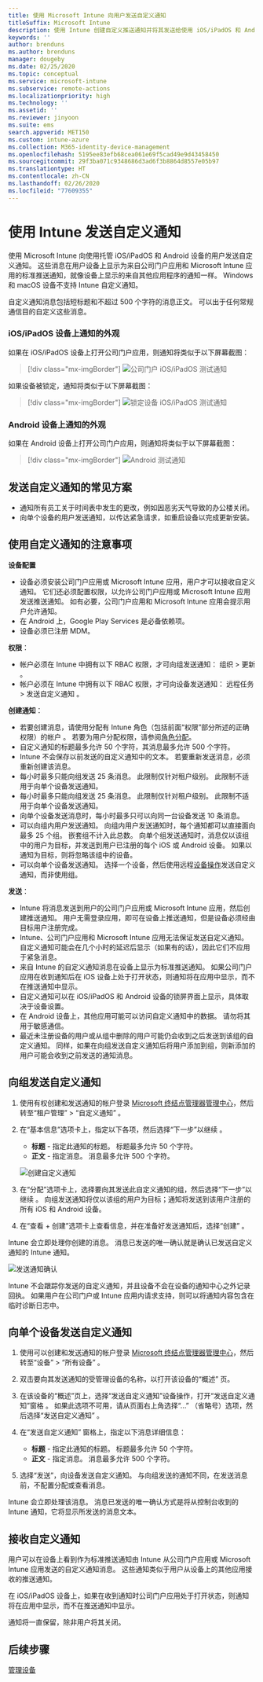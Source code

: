 ```yaml
---
title: 使用 Microsoft Intune 向用户发送自定义通知
titleSuffix: Microsoft Intune
description: 使用 Intune 创建自定义推送通知并将其发送给使用 iOS/iPadOS 和 Android 设备的用户
keywords: ''
author: brenduns
ms.author: brenduns
manager: dougeby
ms.date: 02/25/2020
ms.topic: conceptual
ms.service: microsoft-intune
ms.subservice: remote-actions
ms.localizationpriority: high
ms.technology: ''
ms.assetid: ''
ms.reviewer: jinyoon
ms.suite: ems
search.appverid: MET150
ms.custom: intune-azure
ms.collection: M365-identity-device-management
ms.openlocfilehash: 5195ee83efb68cea061e69f5cad49e9d43458450
ms.sourcegitcommit: 29f3ba071c9348686d3ad6f3b8864d8557e05b97
ms.translationtype: HT
ms.contentlocale: zh-CN
ms.lasthandoff: 02/26/2020
ms.locfileid: "77609355"
---
```

# <a name="send-custom-notifications-in-intune"></a>使用 Intune 发送自定义通知  

使用 Microsoft Intune 向使用托管 iOS/iPadOS 和 Android 设备的用户发送自定义通知。 这些消息在用户设备上显示为来自公司门户应用和 Microsoft Intune 应用的标准推送通知，就像设备上显示的来自其他应用程序的通知一样。 Windows 和 macOS 设备不支持 Intune 自定义通知。   

自定义通知消息包括短标题和不超过 500 个字符的消息正文。 可以出于任何常规通信目的自定义这些消息。

### <a name="what-the-notification-looks-like-on-an-iosipados-device"></a>iOS/iPadOS 设备上通知的外观

如果在 iOS/iPadOS 设备上打开公司门户应用，则通知将类似于以下屏幕截图：

> [!div class="mx-imgBorder"]
> ![公司门户 iOS/iPadOS 测试通知](./media/custom-notifications/105046-1.png)

如果设备被锁定，通知将类似于以下屏幕截图：

> [!div class="mx-imgBorder"]
> ![锁定设备 iOS/iPadOS 测试通知](./media/custom-notifications/105046-2.png)

### <a name="what-the-notification-looks-like-on-an-android-device"></a>Android 设备上通知的外观

如果在 Android 设备上打开公司门户应用，则通知将类似于以下屏幕截图：

> [!div class="mx-imgBorder"]
> ![Android 测试通知](./media/custom-notifications/105046-3.png)

## <a name="common-scenarios-for-sending-custom-notifications"></a>发送自定义通知的常见方案  

- 通知所有员工关于时间表中发生的更改，例如因恶劣天气导致的办公楼关闭。
- 向单个设备的用户发送通知，以传达紧急请求，如重启设备以完成更新安装。

## <a name="considerations-for-using-custom-notifications"></a>使用自定义通知的注意事项

**设备配置**

- 设备必须安装公司门户应用或 Microsoft Intune 应用，用户才可以接收自定义通知。 它们还必须配置权限，以允许公司门户应用或 Microsoft Intune 应用发送推送通知。 如有必要，公司门户应用和 Microsoft Intune 应用会提示用户允许通知。
- 在 Android 上，Google Play Services 是必备依赖项。
- 设备必须已注册 MDM。

**权限**：

- 帐户必须在 Intune 中拥有以下 RBAC 权限，才可向组发送通知：  组织 > 更新  。
- 帐户必须在 Intune 中拥有以下 RBAC 权限，才可向设备发送通知：  远程任务 > 发送自定义通知  。

**创建通知**：
 
- 若要创建消息，请使用分配有 Intune 角色（包括前面“权限”部分所述的正确权限）的帐户  。 若要为用户分配权限，请参阅[角色分配](../fundamentals/role-based-access-control.md#role-assignments)。
- 自定义通知的标题最多允许 50 个字符，其消息最多允许 500 个字符。  
- Intune 不会保存以前发送的自定义通知中的文本。 若要重新发送消息，必须重新创建该消息。  
- 每小时最多只能向组发送 25 条消息。 此限制仅针对租户级别。 此限制不适用于向单个设备发送通知。
- 每小时最多只能向组发送 25 条消息。 此限制仅针对租户级别。 此限制不适用于向单个设备发送通知。
- 向单个设备发送消息时，每小时最多只可以向同一台设备发送 10 条消息。
- 可以向组内用户发送通知。 向组内用户发送通知时，每个通知都可以直接面向最多 25 个组。 嵌套组不计入此总数。 向单个组发送通知时，消息仅以该组中的用户为目标，并发送到用户已注册的每个 iOS 或 Android 设备。 如果以通知为目标，则将忽略该组中的设备。
- 可以向单个设备发送通知。 选择一个设备，然后使用远程[设备操作](device-management.md#available-device-actions)发送自定义通知，而非使用组。  

**发送**：

- Intune 将消息发送到用户的公司门户应用或 Microsoft Intune 应用，然后创建推送通知。 用户无需登录应用，即可在设备上推送通知，但是设备必须经由目标用户注册完成。
- Intune、公司门户应用和 Microsoft Intune 应用无法保证发送自定义通知。 自定义通知可能会在几个小时的延迟后显示（如果有的话），因此它们不应用于紧急消息。  
- 来自 Intune 的自定义通知消息在设备上显示为标准推送通知。 如果公司门户应用在收到通知后在 iOS 设备上处于打开状态，则通知将在应用中显示，而不在推送通知中显示。  
- 自定义通知可以在 iOS/iPadOS 和 Android 设备的锁屏界面上显示，具体取决于设备设置。  
- 在 Android 设备上，其他应用可能可以访问自定义通知中的数据。 请勿将其用于敏感通信。  
- 最近未注册设备的用户或从组中删除的用户可能仍会收到之后发送到该组的自定义通知。  同样，如果在向组发送自定义通知后将用户添加到组，则新添加的用户可能会收到之前发送的通知消息。  

## <a name="send-a-custom-notification-to-groups"></a>向组发送自定义通知

1. 使用有权创建和发送通知的帐户登录 [Microsoft 终结点管理器管理中心](https://go.microsoft.com/fwlink/?linkid=2109431)，然后转至“租户管理” > “自定义通知”   。  

2. 在“基本信息”选项卡上，指定以下各项，然后选择“下一步”以继续  。  
   - **标题** - 指定此通知的标题。 标题最多允许 50 个字符。  
   - **正文** - 指定消息。 消息最多允许 500 个字符。

   ![创建自定义通知](./media/custom-notifications/custom-notifications.png)  

3. 在“分配”选项卡上，选择要向其发送此自定义通知的组，然后选择“下一步”以继续  。 向组发送通知将仅以该组的用户为目标；通知将发送到该用户注册的所有 iOS 和 Android 设备。

4. 在“查看 + 创建”选项卡上查看信息，并在准备好发送通知后，选择“创建”   。  

Intune 会立即处理你创建的消息。 消息已发送的唯一确认就是确认已发送自定义通知的 Intune 通知。  

![发送通知确认](./media/custom-notifications/notification-sent.png)  

Intune 不会跟踪你发送的自定义通知，并且设备不会在设备的通知中心之外记录回执。 如果用户在公司门户或 Intune 应用内请求支持，则可以将通知内容包含在临时诊断日志中。

## <a name="send-a-custom-notification-to-a-single-device"></a>向单个设备发送自定义通知

1. 使用可以创建和发送通知的帐户登录 [Microsoft 终结点管理器管理中心](https://go.microsoft.com/fwlink/?linkid=2109431)，然后转至“设备”   > “所有设备”  。

2. 双击要向其发送通知的受管理设备的名称，以打开该设备的“概述”  页。

3. 在该设备的“概述”页上，选择“发送自定义通知”设备操作，打开“发送自定义通知”窗格    。 如果此选项不可用，请从页面右上角选择“...”  （省略号）选项，然后选择“发送自定义通知”  。

4. 在“发送自定义通知”  窗格上，指定以下消息详细信息：  

   - **标题** - 指定此通知的标题。 标题最多允许 50 个字符。  
   - **正文** - 指定消息。 消息最多允许 500 个字符。  

5. 选择“发送”，向设备发送自定义通知。  与向组发送的通知不同，在发送消息前，不配置分配或查看消息。  

Intune 会立即处理该消息。 消息已发送的唯一确认方式是将从控制台收到的 Intune 通知，它将显示所发送的消息文本。  

## <a name="receive-a-custom-notification"></a>接收自定义通知

用户可以在设备上看到作为标准推送通知由 Intune 从公司门户应用或 Microsoft Intune 应用发送的自定义通知消息。 这些通知类似于用户从设备上的其他应用接收的推送通知。  

在 iOS/iPadOS 设备上，如果在收到通知时公司门户应用处于打开状态，则通知将在应用中显示，而不在推送通知中显示。  

通知将一直保留，除非用户将其关闭。  

## <a name="next-steps"></a>后续步骤

[管理设备](device-management.md)
